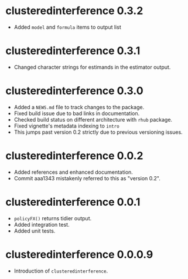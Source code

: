 # clusteredinterference 0.3.2

* Added `model` and `formula` items to output list

# clusteredinterference 0.3.1

* Changed character strings for estimands in the estimator output.

# clusteredinterference 0.3.0

* Added a `NEWS.md` file to track changes to the package.
* Fixed build issue due to bad links in documentation.
* Checked build status on different architecture with `rhub` package.
* Fixed vignette's metadata indexing to `intro`
* This jumps past version 0.2 strictly due to previous versioning issues.



# clusteredinterference 0.0.2

* Added references and enhanced documentation.
* Commit aaa1343 mistakenly referred to this as "version 0.2".



# clusteredinterference 0.0.1

* `policyFX()` returns tidier output.
* Added integration test.
* Added unit tests.



# clusteredinterference 0.0.0.9

* Introduction of `clusteredinterference`.

